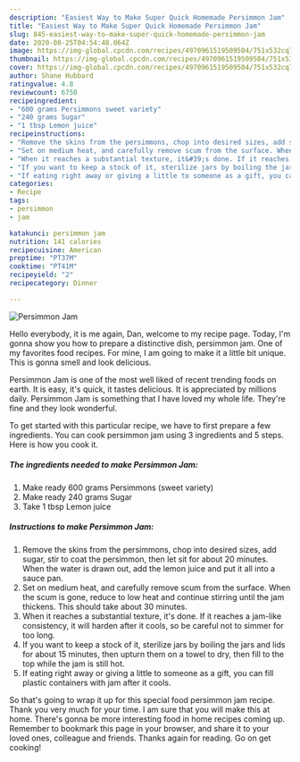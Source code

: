 ```yaml
---
description: "Easiest Way to Make Super Quick Homemade Persimmon Jam"
title: "Easiest Way to Make Super Quick Homemade Persimmon Jam"
slug: 845-easiest-way-to-make-super-quick-homemade-persimmon-jam
date: 2020-08-25T04:54:48.064Z
image: https://img-global.cpcdn.com/recipes/4970961519509504/751x532cq70/persimmon-jam-recipe-main-photo.jpg
thumbnail: https://img-global.cpcdn.com/recipes/4970961519509504/751x532cq70/persimmon-jam-recipe-main-photo.jpg
cover: https://img-global.cpcdn.com/recipes/4970961519509504/751x532cq70/persimmon-jam-recipe-main-photo.jpg
author: Shane Hubbard
ratingvalue: 4.8
reviewcount: 6750
recipeingredient:
- "600 grams Persimmons sweet variety"
- "240 grams Sugar"
- "1 tbsp Lemon juice"
recipeinstructions:
- "Remove the skins from the persimmons, chop into desired sizes, add sugar, stir to coat the persimmon, then let sit for about 20 minutes. When the water is drawn out, add the lemon juice and put it all into a sauce pan."
- "Set on medium heat, and carefully remove scum from the surface. When the scum is gone, reduce to low heat and continue stirring until the jam thickens. This should take about 30 minutes."
- "When it reaches a substantial texture, it&#39;s done. If it reaches a jam-like consistency, it will harden after it cools, so be careful not to simmer for too long."
- "If you want to keep a stock of it, sterilize jars by boiling the jars and lids for about 15 minutes, then upturn them on a towel to dry, then fill to the top while the jam is still hot."
- "If eating right away or giving a little to someone as a gift, you can fill plastic containers with jam after it cools."
categories:
- Recipe
tags:
- persimmon
- jam

katakunci: persimmon jam 
nutrition: 141 calories
recipecuisine: American
preptime: "PT37M"
cooktime: "PT41M"
recipeyield: "2"
recipecategory: Dinner

---
```



![Persimmon Jam](https://img-global.cpcdn.com/recipes/4970961519509504/751x532cq70/persimmon-jam-recipe-main-photo.jpg)

Hello everybody, it is me again, Dan, welcome to my recipe page. Today, I'm gonna show you how to prepare a distinctive dish, persimmon jam. One of my favorites food recipes. For mine, I am going to make it a little bit unique. This is gonna smell and look delicious.

Persimmon Jam is one of the most well liked of recent trending foods on earth. It is easy, it's quick, it tastes delicious. It is appreciated by millions daily. Persimmon Jam is something that I have loved my whole life. They're fine and they look wonderful.




To get started with this particular recipe, we have to first prepare a few ingredients. You can cook persimmon jam using 3 ingredients and 5 steps. Here is how you cook it.

<!--inarticleads1-->

##### The ingredients needed to make Persimmon Jam:

1. Make ready 600 grams Persimmons (sweet variety)
1. Make ready 240 grams Sugar
1. Take 1 tbsp Lemon juice




<!--inarticleads2-->

##### Instructions to make Persimmon Jam:

1. Remove the skins from the persimmons, chop into desired sizes, add sugar, stir to coat the persimmon, then let sit for about 20 minutes. When the water is drawn out, add the lemon juice and put it all into a sauce pan.
1. Set on medium heat, and carefully remove scum from the surface. When the scum is gone, reduce to low heat and continue stirring until the jam thickens. This should take about 30 minutes.
1. When it reaches a substantial texture, it&#39;s done. If it reaches a jam-like consistency, it will harden after it cools, so be careful not to simmer for too long.
1. If you want to keep a stock of it, sterilize jars by boiling the jars and lids for about 15 minutes, then upturn them on a towel to dry, then fill to the top while the jam is still hot.
1. If eating right away or giving a little to someone as a gift, you can fill plastic containers with jam after it cools.




So that's going to wrap it up for this special food persimmon jam recipe. Thank you very much for your time. I am sure that you will make this at home. There's gonna be more interesting food in home recipes coming up. Remember to bookmark this page in your browser, and share it to your loved ones, colleague and friends. Thanks again for reading. Go on get cooking!
